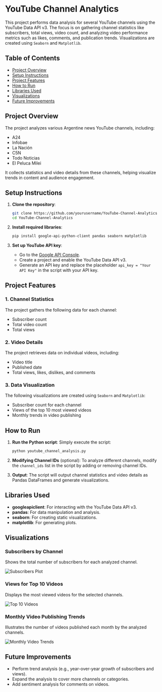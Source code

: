 # YouTube Channel Analytics

This project performs data analysis for several YouTube channels using the YouTube Data API v3. The focus is on gathering channel statistics like subscribers, total views, video count, and analyzing video performance metrics such as likes, comments, and publication trends. Visualizations are created using `Seaborn` and `Matplotlib`.

## Table of Contents
- [Project Overview](#project-overview)
- [Setup Instructions](#setup-instructions)
- [Project Features](#project-features)
- [How to Run](#how-to-run)
- [Libraries Used](#libraries-used)
- [Visualizations](#visualizations)
- [Future Improvements](#future-improvements)

## Project Overview

The project analyzes various Argentine news YouTube channels, including:
- A24
- Infobae
- La Nación
- C5N
- Todo Noticias
- El Peluca Milei

It collects statistics and video details from these channels, helping visualize trends in content and audience engagement.

## Setup Instructions

1. **Clone the repository**:
   ```bash
   git clone https://github.com/yourusername/YouTube-Channel-Analytics.git
   cd YouTube-Channel-Analytics
   ```

2. **Install required libraries**:
   ```bash
   pip install google-api-python-client pandas seaborn matplotlib
   ```

3. **Set up YouTube API key**:
   - Go to the [Google API Console](https://console.developers.google.com/).
   - Create a project and enable the YouTube Data API v3.
   - Generate an API key and replace the placeholder `api_key = "Your API Key"` in the script with your API key.

## Project Features

### 1. Channel Statistics
The project gathers the following data for each channel:
- Subscriber count
- Total video count
- Total views

### 2. Video Details
The project retrieves data on individual videos, including:
- Video title
- Published date
- Total views, likes, dislikes, and comments

### 3. Data Visualization
The following visualizations are created using `Seaborn` and `Matplotlib`:
- Subscriber count for each channel
- Views of the top 10 most viewed videos
- Monthly trends in video publishing

## How to Run

1. **Run the Python script**:
   Simply execute the script:
   ```bash
   python youtube_channel_analysis.py
   ```

2. **Modifying Channel IDs** (optional):
   To analyze different channels, modify the `channel_ids` list in the script by adding or removing channel IDs.

3. **Output**:
   The script will output channel statistics and video details as Pandas DataFrames and generate visualizations.

## Libraries Used

- **googleapiclient**: For interacting with the YouTube Data API v3.
- **pandas**: For data manipulation and analysis.
- **seaborn**: For creating static visualizations.
- **matplotlib**: For generating plots.

## Visualizations

### Subscribers by Channel
Shows the total number of subscribers for each analyzed channel.

![Subscribers Plot](path/to/subscribers_plot.png)

### Views for Top 10 Videos
Displays the most viewed videos for the selected channels.

![Top 10 Videos](path/to/top10_videos_plot.png)

### Monthly Video Publishing Trends
Illustrates the number of videos published each month by the analyzed channels.

![Monthly Video Trends](path/to/monthly_videos_plot.png)

## Future Improvements
- Perform trend analysis (e.g., year-over-year growth of subscribers and views).
- Expand the analysis to cover more channels or categories.
- Add sentiment analysis for comments on videos.
